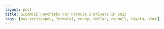 ```yaml
---
layout: post
title: GIGANTIC Paychecks For Formula 1 Drivers In 2023
tags: [max-verstappen, formula1, money, dollar, redbull, toyota, race]
---
```


